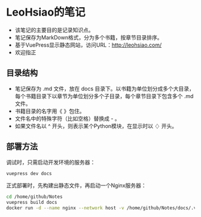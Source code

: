 # LeoHsiao的笔记

- 该笔记的主要目的是记录知识点。
- 笔记保存为MarkDown格式，分为多个书籍，按章节目录排序。
- 基于VuePress显示静态网站，访问URL：<http://leohsiao.com/>
- 欢迎指正

## 目录结构

- 笔记保存为 .md 文件，放在 docs 目录下。以书籍为单位划分成多个大目录，每个书籍目录下以章节为单位划分多个子目录，每个章节目录下包含多个 .md 文件。
- 书籍目录的名字用《 》包住。
- 文件名中的特殊字符（比如空格）替换成 - 。
- 如果文件名以 ^ 开头，则表示某个Python模块，在显示时以 ♢ 开头。

## 部署方法

调试时，只需启动开发环境的服务器：
```sh
vuepress dev docs
```

正式部署时，先构建出静态文件，再启动一个Nginx服务器：
```sh
cd /home/github/Notes
vuepress build docs
docker run -d --name nginx --network host -v /home/github/Notes/docs/.vuepress/dist/:/root/Notes/ -v /home/github/Notes/nginx.conf:/etc/nginx/nginx.conf nginx
```
